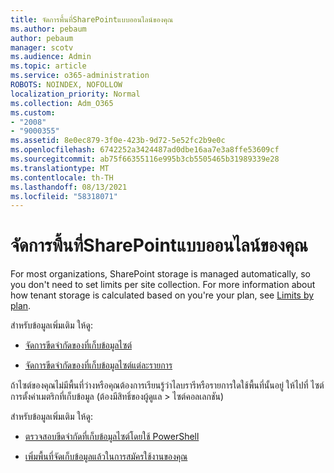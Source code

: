 ```yaml
---
title: จัดการพื้นที่SharePointแบบออนไลน์ของคุณ
ms.author: pebaum
author: pebaum
manager: scotv
ms.audience: Admin
ms.topic: article
ms.service: o365-administration
ROBOTS: NOINDEX, NOFOLLOW
localization_priority: Normal
ms.collection: Adm_O365
ms.custom:
- "2008"
- "9000355"
ms.assetid: 8e0ec879-3f0e-423b-9d72-5e52fc2b9e0c
ms.openlocfilehash: 6742252a3424487ad0dbe16aa7e3a8ffe53609cf
ms.sourcegitcommit: ab75f66355116e995b3cb5505465b31989339e28
ms.translationtype: MT
ms.contentlocale: th-TH
ms.lasthandoff: 08/13/2021
ms.locfileid: "58318071"
---
```

# <a name="manage-your-sharepoint-online-storage"></a>จัดการพื้นที่SharePointแบบออนไลน์ของคุณ

For most organizations, SharePoint storage is managed automatically, so you don't need to set limits per site collection. For more information about how tenant storage is calculated based on you're your plan, see [Limits by plan](https://docs.microsoft.com/office365/servicedescriptions/sharepoint-online-service-description/sharepoint-online-limits?redirectedfrom=MSDN#limits-by-plan).

สำหรับข้อมูลเพิ่มเติม ให้ดู:

- [จัดการขีดจํากัดของที่เก็บข้อมูลไซต์](https://docs.microsoft.com/sharepoint/manage-site-collection-storage-limits)

- [จัดการขีดจํากัดของที่เก็บข้อมูลไซต์แต่ละรายการ](https://docs.microsoft.com/sharepoint/manage-site-collection-storage-limits#manage-individual-site-storage-limits)

ถ้าไซต์ของคุณไม่มีพื้นที่ว่างหรือคุณต้องการเรียนรู้ว่าไลบรารีหรือรายการใดใช้พื้นที่นั้นอยู่ ให้ไปที่ ไซต์ การตั้งค่าเมตริกที่เก็บข้อมูล (ต้องมีสิทธิ์ของผู้ดูแล  >  ไซต์คอลเลกชัน)

สำหรับข้อมูลเพิ่มเติม ให้ดู:

- [ตรวจสอบขีดจํากัดที่เก็บข้อมูลไซต์โดยใช้ PowerShell](https://docs.microsoft.com/sharepoint/manage-site-collection-storage-limits#monitor-site-storage-limits-by-using-powershell)

- [เพิ่มพื้นที่จัดเก็บข้อมูลแล้วในการสมัครใช้งานของคุณ](https://docs.microsoft.com/microsoft-365/commerce/add-storage-space) 
  